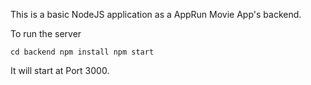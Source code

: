 This is a basic NodeJS application as a AppRun Movie App's backend.

To run the server 

`
cd backend
npm install
npm start
`

It will start at Port 3000.

